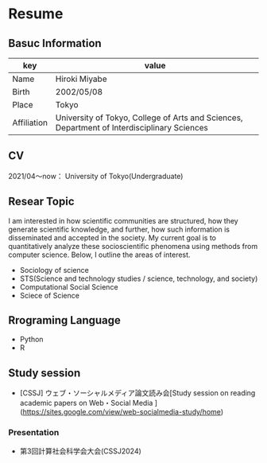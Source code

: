 # Resume

## Basuc Information

|key|value|
|---|---|
|Name|Hiroki Miyabe|
|Birth|2002/05/08|
|Place|Tokyo|
|Affiliation|University of Tokyo, College of Arts and Sciences, Department of Interdisciplinary Sciences|

## CV
2021/04～now： University of Tokyo(Undergraduate)

## Resear Topic
I am interested in how scientific communities are structured, how they generate scientific knowledge, and further, how such information is disseminated and accepted in the society. My current goal is to quantitatively analyze these socioscientific phenomena using methods from computer science. 
Below, I outline the areas of interest.

- Sociology of science
- STS(Science and technology studies / science, technology, and society)
- Computational Social Science
- Sciece of Science



## Rrograming Language

- Python
- R


## Study session
- [CSSJ] ウェブ・ソーシャルメディア論文読み会[Study session on reading academic papers on Web・Social Media ]
  (https://sites.google.com/view/web-socialmedia-study/home)

### Presentation
- 第3回計算社会科学会大会(CSSJ2024)
